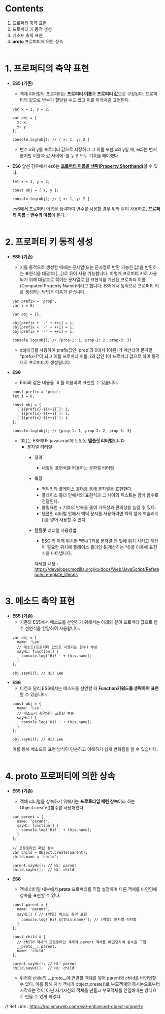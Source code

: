# Contents
  1. 프로퍼티 축약 표현
  2. 프로퍼티 키 동적 생성
  3. 메소드 축약 표현
  4. __proto__ 프로퍼티에 의한 상속
<br><br>

# 1. 프로퍼티의 축약 표현
  - <b>ES5 (기존)</b>
    - 객체 리터럴의 프로퍼티는 <b>프로퍼티 이름</b>과 <b>프로퍼티 값</b>으로 구성된다.
    프로퍼티의 값으로 변수가 할당될 수도 있고 이를 아래처럼 표현한다.
    ```
    var x = 1, y = 2;

    var obj = {
      x: x,
      y: y
    };

    console.log(obj); // { x: 1, y: 2 }
    ```
    - 변수 x와 y를 프로퍼티 값으로 저장하고 그 이름 또한 x와 y일 때, es5는 번거롭지만 이름과 값 사이에 :를 두고 모두 기록을 해야했다.
    
    
  - <b>ES6</b>
    앞선 경우에서 es6는 <b><u>프로퍼티 이름을 생략(Property Shorthand)</u></b>할 수 있다.
    ```
    let x = 1, y = 2;

    const obj = { x, y };

    console.log(obj); // { x: 1, y: 2 }
    ```
    es6에서 프로퍼티 이름을 생략하여 변수를 사용할 경우 위와 같이 사용하고, <b>프로퍼티 이름 = 변수의 이름</b>이 된다.
<br><br>    
    
  
# 2. 프로퍼티 키 동적 생성
  - <b>ES5 (기존)</b>
    - 키를 동적으로 생성할 때에는 문자열(또는 문자열로 반환 가능한 값)을 반환하는 표현식을 대괄호([...])로 묶어 사용 가능합니다. 이렇게 프로퍼티 키로 사용되기 위해 대괄호로 묶이는 문자열로 된 표현식을 </b>계산된 프로퍼티 이름(Computed Property Name)</b>이라고 합니다. ES5에서 동적으로 프로퍼티 키를 생성하는 방법은 다음과 같습니다.
    ```
    var prefix = 'prop';
    var i = 0;

    var obj = {};

    obj[prefix + '-' + ++i] = i; 
    obj[prefix + '-' + ++i] = i;
    obj[prefix + '-' + ++i] = i;

    console.log(obj); // {prop-1: 1, prop-2: 2, prop-3: 3}
    ```
    - obj에 []를 사용하여 prefix값인 'prop'와 0에서 1이된 i가 계산되어 문자열 "prefix-1"이 되고 이를 프로퍼티 이름, i의 값인 1이 프로퍼티 값으로 하여 동적으로 프로퍼티가 생성됩니다.
    
  - <b>ES6</b>
    - ES5와 같은 내용을 `$ 를 이용하여 표현할 수 있습니다. 
    ```
    const prefix = 'prop';
    let i = 0;

    const obj = {
      [`${prefix}-${++i}`]: i,
      [`${prefix}-${++i}`]: i,
      [`${prefix}-${++i}`]: i
    };

    console.log(obj); // {prop-1: 1, prop-2: 2, prop-3: 3}
    ```
    - \`${}는 ES6부터 javascript에 도입된 <b>템플릿 리터럴</b>입니다.
      - 문자열 리터럴
        - 정의
          * 내장된 표현식을 허용하는 문자열 리터럴
          
        - 특징
          * 백틱키와 플레이스 홀더를 통해 문자열을 표현한다.
          * 플레이스 홀더 안에서의 표현식과 그 사이의 텍스트는 함께 함수로 전달된다.
          * 불필요한 + 기호의 반복을 줄여 가독성과 편의성을 높일 수 있다.
          * 템플릿 리터럴 안에서 백틱 문자를 사용하려면 백틱 앞에 백슬러쉬(\)를 넣어 사용할 수 있다.
          
        - 템플릿 리터럴 사용방법
          * ESC 키 아래 위치한 백틱(\`)키를 문자열 맨 앞에 위치 시키고 계산이 필요한 위치에 플레이스 홀더인 ${계산하는 식}을 이용해 표현식을 나타냅니다. 
          
          자세한 내용 : https://developer.mozilla.org/ko/docs/Web/JavaScript/Reference/Template_literals
<br><br>    
    
  
# 3. 메소드 축약 표현
  - <b>ES5 (기존)</b>
    - 기존의 ES5에서 메소드를 선언하기 위해서는 아래와 같이 프로퍼티 값으로 함수 선언식을 할당하여 사용합니다.
    ```
    var obj = {
      name: 'Lee',
      // 메소드(프로퍼티 값으로 사용되는 함수) 부분
      sayHi: function() { 
        console.log('Hi! ' + this.name);
      }
    };

    obj.sayHi(); // Hi! Lee
    ```
  - <b>ES6</b>
    - 이전과 달리 ES6에서는 메소드를 선언할 때 <b>Function키워드를 생략하여 표현</b>할 수 있습니다.
    ```
    const obj = {
      name: 'Lee',
      // 메소드가 축약되어 표현된 부분
      sayHi() {
        console.log('Hi! ' + this.name);
      }
    };

    obj.sayHi(); // Hi! Lee
    ```
    이를 통해 메소드의 표현 방식이 단순하고 이해하기 쉽게 변화됨을 알 수 있습니다.
<br><br>    
    
  
# 4. __proto__ 프로퍼티에 의한 상속
  - <b>ES5 (기존)</b>
    - 객체 리터럴을 상속하기 위해서는 <b>프로토타입 패턴 상속</b>이라 하는 Object.create()함수를 사용해왔다. 
    ```
    var parent = {
      name: 'parent',
      sayHi: function() {
        console.log('Hi! ' + this.name);
      }
    };

    // 프로토타입 패턴 상속
    var child = Object.create(parent); 
    child.name = 'child';

    parent.sayHi(); // Hi! parent
    child.sayHi();  // Hi! child
    ```
    
  - <b>ES6</b>
    - 객체 리터럴 내부에서 __proto__ 프로퍼티를 직접 설정하여 다른 객체를 바인딩해 상속을 표현할 수 있다.
    ```
    const parent = {
      name: 'parent',
      sayHi() { // (깨알) 메소드 축약 표현
        console.log(`Hi! ${this.name}`); // (깨알) 문자열 리터럴
      }
    };

    const child = {
      // child 객체의 프로토타입 객체에 parent 객체를 바인딩하여 상속을 구현
      __proto__: parent,
      name: 'child'
    };

    parent.sayHi(); // Hi! parent
    child.sayHi();  // Hi! child
    ```
    - 위처럼 child의 __proto__에 연결할 객체를 넣어 parent와 child를 바인딩할 수 있다. 이를 통해 자식 객체가 object.create()로 부모객체의 복사본으로부터 시작하는 것이 아닌 자기자신의 객체를 만들고 부모객체를 연결해내는 방식으로 만들 수 있게 되었다.

// Ref Link : https://poiemaweb.com/es6-enhanced-object-property
<br><br>

